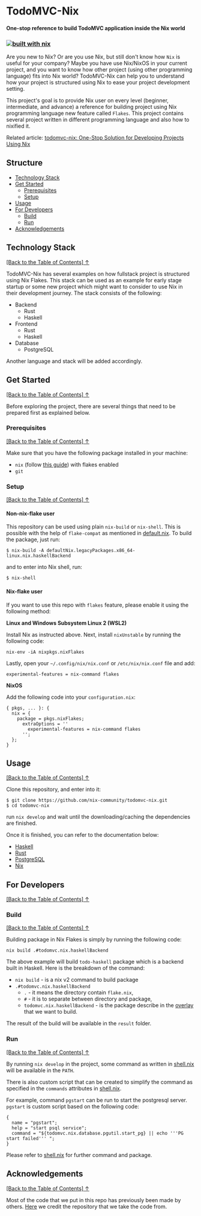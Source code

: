 # TodoMVC-Nix
#### One-stop reference to build TodoMVC application inside the Nix world
### [![built with nix](https://builtwithnix.org/badge.svg)](https://builtwithnix.org)

Are you new to Nix? Or are you use Nix, but still don't know how `Nix` is useful for your company? Maybe you have use Nix/NixOS in your current project, and you want to know how other project (using other programming language) fits into Nix world? TodoMVC-Nix can help you to understand how your project is structured using Nix to ease your project development setting.

This project's goal is to provide Nix user on every level (beginner, intermediate, and advance) a reference for building project using Nix programming language new feature called `Flakes`. This project contains several project written in different programming language and also how to nixified it.

Related article: [todomvc-nix: One-Stop Solution for Developing Projects Using Nix](https://numtide.com/articles/todomvc-nix-rejuvenation/)

## Structure
* [Technology Stack](#technology-stack)
* [Get Started](#get-started)
  + [Prerequisites](#prerequisites)
  + [Setup](#setup)
* [Usage](#usage)
* [For Developers](#for-developers)
  + [Build](#build)
  + [Run](#run)
* [Acknowledgements](#acknowledgements)


## Technology Stack
[[Back to the Table of Contents] ↑](#structure)

TodoMVC-Nix has several examples on how fullstack project is structured using Nix Flakes. This stack can be used as an example for early stage startup or some new project which might want to consider to use Nix in their development journey. The stack consists of the following:

* Backend
  + Rust
  + Haskell
* Frontend
  + Rust
  + Haskell
* Database
  + PostgreSQL

Another language and stack will be added accordingly.

## Get Started
[[Back to the Table of Contents] ↑](#structure)

Before exploring the project, there are several things that need to be prepared first as explained below.

### Prerequisites
[[Back to the Table of Contents] ↑](#structure)

Make sure that you have the following package installed in your machine:
  * `nix` (follow [this guide](https://nixos.wiki/wiki/Nix_Installation_Guide))  with flakes enabled
  * `git`

### Setup
[[Back to the Table of Contents] ↑](#structure)

#### Non-nix-flake user

This repository can be used using plain `nix-build` or `nix-shell`. This is possible with the help of `flake-compat` as mentioned in [default.nix](./default.nix). To build the package, just run:

```
$ nix-build -A defaultNix.legacyPackages.x86_64-linux.nix.haskellBackend
```

and to enter into Nix shell, run:

```
$ nix-shell
```

#### Nix-flake user
If you want to use this repo with `flakes` feature, please enable it using the following method:

**Linux and Windows Subsystem Linux 2 (WSL2)**

Install Nix as instructed above. Next, install `nixUnstable` by running the following code:

```
nix-env -iA nixpkgs.nixFlakes
```

Lastly, open your `~/.config/nix/nix.conf` or `/etc/nix/nix.conf` file and add:
```
experimental-features = nix-command flakes
```

**NixOS**

Add the following code into your `configuration.nix`:

```
{ pkgs, ... }: {
  nix = {
    package = pkgs.nixFlakes;
      extraOptions = ''
        experimental-features = nix-command flakes
      '';
  };
}
```

## Usage
[[Back to the Table of Contents] ↑](#structure)

Clone this repository, and enter into it:

```
$ git clone https://github.com/nix-community/todomvc-nix.git
$ cd todomvc-nix
```

run `nix develop` and wait until the downloading/caching the dependencies are finished.

Once it is finished, you can refer to the documentation below:
* [Haskell](docs/Haskell.md)
* [Rust](docs/Rust.md)
* [PostgreSQL](docs/PostgreSQL.md)
* [Nix](docs/Nix.md)

## For Developers
[[Back to the Table of Contents] ↑](#structure)

### **Build**
[[Back to the Table of Contents] ↑](#structure)

Building package in Nix Flakes is simply by running the following code:

```
nix build .#todomvc.nix.haskellBackend
```

The above example will build `todo-haskell` package which is a backend built in Haskell. Here is the breakdown of the command:
* `nix build` - is a nix v2 command to build package
* `.#todomvc.nix.haskellBackend`
  + `.` -  it means the directory contain `flake.nix`,
  + `#` - it is to separate between directory and package,
  + `todomvc.nix.haskellBackend` - is the package describe in the [overlay](overlay.nix) that we want to build.

The result of the build will be available in the `result` folder.

### **Run**
[[Back to the Table of Contents] ↑](#structure)

By running `nix develop` in the project, some command as written in [shell.nix](shell.nix) will be available in the `PATH`.

There is also custom script that can be created to simplify the command as specified in the `commands` attributes in [shell.nix](shell.nix).

For example, command `pgstart` can be run to start the postgresql server. `pgstart` is custom script based on the following code:

```
{
  name = "pgstart";
  help = "start psql service";
  command = "${todomvc.nix.database.pgutil.start_pg} || echo '''PG start failed''' ";
}
```

Please refer to [shell.nix](shell.nix) for further command and package.

## Acknowledgements
[[Back to the Table of Contents] ↑](#structure)

Most of the code that we put in this repo has previously been made by others. [Here](References.md) we credit the repository that we take the code from.

